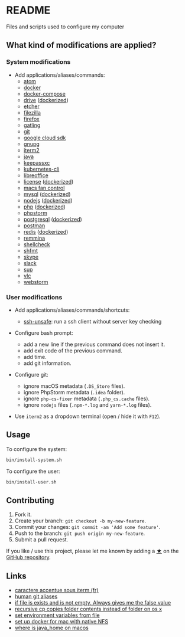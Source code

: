 # README

Files and scripts used to configure my computer

## What kind of modifications are applied?

### System modifications

* Add applications/aliases/commands:
  - [atom](https://atom.io)
  - [docker](https://www.docker.com)
  - [docker-compose](https://docs.docker.com/compose/overview)
  - [drive](https://github.com/odeke-em/drive) ([dockerized](https://github.com/timonier/drive))
  - [etcher](https://www.balena.io/etcher/)
  - [filezilla](https://filezilla-project.org)
  - [firefox](https://www.mozilla.org/en/firefox/)
  - [gatling](https://gatling.io)
  - [git](https://git-scm.com)
  - [google cloud sdk](https://cloud.google.com/sdk/)
  - [gnupg](https://www.gnupg.org/)
  - [iterm2](https://www.iterm2.com/)
  - [java](https://www.java.com)
  - [keepassxc](https://keepassxc.org)
  - [kubernetes-cli](https://kubernetes.io/)
  - [libreoffice](https://www.libreoffice.org)
  - [license](https://github.com/nishanths/license) ([dockerized](https://github.com/timonier/license))
  - [macs fan control](https://www.crystalidea.com/macs-fan-control)
  - [mysql](http://www.mysql.com) ([dockerized](https://hub.docker.com/r/timonier/mysql))
  - [nodejs](https://nodejs.org) ([dockerized](https://github.com/timonier/node))
  - [php](http://www.php.net) ([dockerized](https://github.com/timonier/php))
  - [phpstorm](https://www.jetbrains.com/phpstorm)
  - [postgresql](http://www.postgresql.org) ([dockerized](https://hub.docker.com/r/timonier/postgresql))
  - [postman](https://www.getpostman.com/)
  - [redis](https://redis.io) ([dockerized](https://hub.docker.com/r/timonier/redis))
  - [remmina](http://freerdp.github.io/Remmina/index.html)
  - [shellcheck](https://github.com/koalaman/shellcheck)
  - [shfmt](https://github.com/mvdan/sh/releases)
  - [skype](https://www.skype.com/en/)
  - [slack](https://slack.com)
  - [sup](https://github.com/pressly/sup)
  - [vlc](https://www.videolan.org/vlc/)
  - [webstorm](https://www.jetbrains.com/webstorm)

### User modifications

* Add applications/aliases/commands/shortcuts:
  - [ssh-unsafe](https://github.com/mauchede/dotfiles/blob/master/src/user/.bash_aliases): run a ssh client without server key checking

* Configure bash prompt:
  - add a new line if the previous command does not insert it.
  - add exit code of the previous command.
  - add time.
  - add git information.

* Configure git:
  - ignore macOS metadata (`.DS_Store` files).
  - ignore PhpStorm metadata (`.idea` folder).
  - ignore `php-cs-fixer` metadata (`.php_cs.cache` files).
  - ignore `nodejs` files (`.npm-*.log` and `yarn-*.log` files).

* Use `iterm2` as a dropdown terminal (open / hide it with `F12`).

## Usage

To configure the system:

```sh
bin/install-system.sh
```

To configure the user:

```sh
bin/install-user.sh
```

## Contributing

1. Fork it.
2. Create your branch: `git checkout -b my-new-feature`.
3. Commit your changes: `git commit -am 'Add some feature'`.
4. Push to the branch: `git push origin my-new-feature`.
5. Submit a pull request.

If you like / use this project, please let me known by adding a [★](https://help.github.com/articles/about-stars/) on the [GitHub repository](https://github.com/mauchede/dotfiles).

## Links

* [caractere accentue sous iterm (fr)](https://forums.macg.co/threads/caractere-accentue-sous-iterm-xterm.201706/)
* [human git aliases](http://gggritso.com/human-git-aliases)
* [if file is exists and is not empty. Always gives me the false value](https://stackoverflow.com/questions/30080997/if-file-is-exists-and-is-not-empty-always-gives-me-the-false-value)
* [recursive cp copies folder contents instead of folder on os x](https://serverfault.com/questions/11518/recursive-cp-copies-folder-contents-instead-of-folder-on-os-x)
* [set environment variables from file](https://stackoverflow.com/questions/19331497/set-environment-variables-from-file)
* [set up docker for mac with native NFS](https://medium.com/@sean.handley/how-to-set-up-docker-for-mac-with-native-nfs-145151458adc)
* [where is java_home on macos](https://stackoverflow.com/questions/6588390/where-is-java-home-on-macos-sierra-10-12-el-capitan-10-11-yosemite-10-10)
